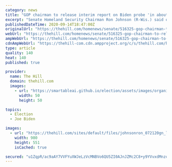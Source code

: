 ```yaml
---
category: news
title: "GOP chairman to release interim report on Biden probe 'in about a week'"
excerpt: "Senate Homeland Security Chairman Ron Johnson (R-Wis.) said on Monday that he will soon release an interim report from his months-long probe involving the Obama administration and Hunter Biden."
publishedDateTime: 2020-09-14T18:47:00Z
originalUrl: "https://thehill.com/homenews/senate/516325-gop-chairman-to-release-interim-report-on-biden-probe-in-about-a-week"
webUrl: "https://thehill.com/homenews/senate/516325-gop-chairman-to-release-interim-report-on-biden-probe-in-about-a-week"
ampWebUrl: "https://thehill.com/homenews/senate/516325-gop-chairman-to-release-interim-report-on-biden-probe-in-about-a-week?amp"
cdnAmpWebUrl: "https://thehill-com.cdn.ampproject.org/c/s/thehill.com/homenews/senate/516325-gop-chairman-to-release-interim-report-on-biden-probe-in-about-a-week?amp"
type: article
quality: 140
heat: 140
published: true

provider:
  name: The Hill
  domain: thehill.com
  images:
    - url: "https://smartableai.github.io/election/assets/images/organizations/thehill.com-50x50.jpg"
      width: 50
      height: 50

topics:
  - Election
  - Joe Biden

images:
  - url: "https://thehill.com/sites/default/files/johnsonron_072120gn_lead.jpg"
    width: 980
    height: 551
    isCached: true

secured: "u1ZqpR/ac9aAY7VVFYuXWJeLzVcMNBVo6QU5ZI0AJnJZMc2C8+y9YVvxdMnzoxT5ZPE0tGh4YeH44gY7reIjROG55gnj8oyTP3FXgeexJYQ1kO2iXPB24qXx9DijDDUqLVoy4JbwZlQ/v4Ik7/ERd7KMuhKbAhWcn7TiY1HS9Mk2mpNavJkcURYULt03cPYZ8v1XJYYjcQIyzeDh4oJixfOw1NEndbuTH5EfadvJyNeSztzs2g5OZb6Lvcm8jkEqx0DvzYjRTxeoGM3EfCEYr0MHWM8ezBUAvhuR/cTeikKQ2hUb5rPRFznZGxxLhFNaqVBDNBJO5nr8mUQh+BGdBCy4oNDHaw+CzRYTWxAZtCY=;s2QDKPvkWylWhNRxPRsp+A=="
---
```


